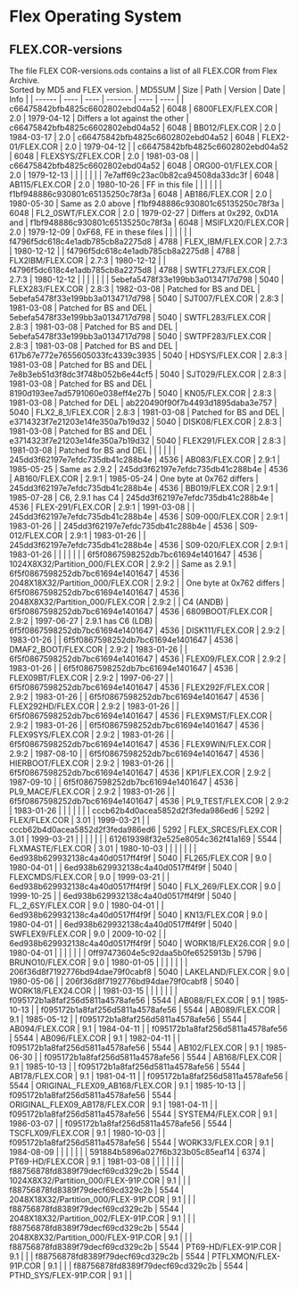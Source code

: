 # Flex Operating System
## FLEX.COR-versions
The file FLEX COR-versions.ods contains a list of all FLEX.COR from Flex Archive.  
Sorted by MD5 and FLEX version.
| MD5SUM | Size | Path | Version | Date | Info |
| ------ | ---- | ---- | ------- | ---- | ---- |
| c66475842bfb4825c6602802ebd04a52 | 6048 | 6800FLEX/FLEX.COR | 2.0 | 1979-04-12 | Differs a lot against the other 
| c66475842bfb4825c6602802ebd04a52 | 6048 | BB012/FLEX.COR | 2.0 | 1984-03-17 | 2.0
| c66475842bfb4825c6602802ebd04a52 | 6048 | FLEX2-01/FLEX.COR | 2.0 | 1979-04-12 | 
| c66475842bfb4825c6602802ebd04a52 | 6048 | FLEXSYS/ZFLEX.COR | 2.0 | 1981-03-08 | 
| c66475842bfb4825c6602802ebd04a52 | 6048 | ORG00-01/FLEX.COR | 2.0 | 1979-12-13 | 
|  |  |  |  | 
| 7e7aff69c23ac0b82ca94508da33dc3f | 6048 | AB115/FLEX.COR | 2.0 | 1980-10-26 | FF in this file
|  |  |  |  | 
| f1bf948886c930801c65135250c78f3a | 6048 | AB186/FLEX.COR | 2.0 | 1980-05-30 | Same as 2.0 above
| f1bf948886c930801c65135250c78f3a | 6048 | FL2_0SWT/FLEX.COR | 2.0 | 1979-02-27 | Differs at 0x292, 0xD1A and
| f1bf948886c930801c65135250c78f3a | 6048 | MSIFLX20/FLEX.COR | 2.0 | 1979-12-09 | 0xF68, FE in these files
|  |  |  |  | 
| f4796f5dc618c4e1adb785cb8a2275d8 | 4788 | FLEX_IBM/FLEX.COR | 2.7:3 | 1980-12-12 | 
| f4796f5dc618c4e1adb785cb8a2275d8 | 4788 | FLX2IBM/FLEX.COR | 2.7:3 | 1980-12-12 | 
| f4796f5dc618c4e1adb785cb8a2275d8 | 4788 | SWTFL273/FLEX.COR | 2.7:3 | 1980-12-12 | 
|  |  |  |  | 
| 5ebefa5478f33e199bb3a0134717d798 | 5040 | FLEX283/FLEX.COR | 2.8:3 | 1982-03-08 | Patched for BS and DEL
| 5ebefa5478f33e199bb3a0134717d798 | 5040 | SJT007/FLEX.COR | 2.8:3 | 1981-03-08 | Patched for BS and DEL
| 5ebefa5478f33e199bb3a0134717d798 | 5040 | SWTFL283/FLEX.COR | 2.8:3 | 1981-03-08 | Patched for BS and DEL
| 5ebefa5478f33e199bb3a0134717d798 | 5040 | SWTPF283/FLEX.COR | 2.8:3 | 1981-03-08 | Patched for BS and DEL
| 617b67e772e7655605033fc4339c3935 | 5040 | HDSYS/FLEX.COR | 2.8:3 | 1981-03-08 | Patched for BS and DEL
| 7e8b3eb51d3f8dc3f748b052b6e44cf5 | 5040 | SJT029/FLEX.COR | 2.8:3 | 1981-03-08 | Patched for BS and DEL
| 8190d193ee7ad5791060e038eff4e27b | 5040 | KN05/FLEX.COR | 2.8:3 | 1981-03-08 | Patched for DEL
| ab220490f90f7b4493d1895daba3e757 | 5040 | FLX2_8_1/FLEX.COR | 2.8:3 | 1981-03-08 | Patched for BS and DEL
| e3714323f7e21203e14fe350a7b19d32 | 5040 | DISK08/FLEX.COR | 2.8:3 | 1981-03-08 | Patched for BS and DEL
| e3714323f7e21203e14fe350a7b19d32 | 5040 | FLEX291/FLEX.COR | 2.8:3 | 1981-03-08 | Patched for BS and DEL
|  |  |  |  | 
| 245dd3f62197e7efdc735db41c288b4e | 4536 | AB083/FLEX.COR | 2.9:1 | 1985-05-25 | Same as 2.9.2
| 245dd3f62197e7efdc735db41c288b4e | 4536 | AB160/FLEX.COR | 2.9:1 | 1985-05-24 | One byte at 0x762 differs
| 245dd3f62197e7efdc735db41c288b4e | 4536 | BB019/FLEX.COR | 2.9:1 | 1985-07-28 | C6, 2.9.1 has  C4
| 245dd3f62197e7efdc735db41c288b4e | 4536 | FLEX-291/FLEX.COR | 2.9:1 | 1991-03-08 | 
| 245dd3f62197e7efdc735db41c288b4e | 4536 | S09-000/FLEX.COR | 2.9:1 | 1983-01-26 | 
| 245dd3f62197e7efdc735db41c288b4e | 4536 | S09-012/FLEX.COR | 2.9:1 | 1983-01-26 | 
| 245dd3f62197e7efdc735db41c288b4e | 4536 | S09-020/FLEX.COR | 2.9:1 | 1983-01-26 | 
|  |  |  |  | 
| 6f5f0867598252db7bc61694e1401647 | 4536 | 1024X8X32/Partition_000/FLEX.COR | 2.9:2 |  | Same as 2.9.1
| 6f5f0867598252db7bc61694e1401647 | 4536 | 2048X18X32/Partition_000/FLEX.COR | 2.9:2 |  | One byte at 0x762 differs
| 6f5f0867598252db7bc61694e1401647 | 4536 | 2048X8X32/Partition_000/FLEX.COR | 2.9:2 |  | C4 (ANDB)
| 6f5f0867598252db7bc61694e1401647 | 4536 | 6809BOOT/FLEX.COR | 2.9:2 | 1997-06-27 | 2.9.1 has  C6 (LDB)
| 6f5f0867598252db7bc61694e1401647 | 4536 | DISK111/FLEX.COR | 2.9:2 | 1983-01-26 | 
| 6f5f0867598252db7bc61694e1401647 | 4536 | DMAF2_BOOT/FLEX.COR | 2.9:2 | 1983-01-26 | 
| 6f5f0867598252db7bc61694e1401647 | 4536 | FLEX09/FLEX.COR | 2.9:2 | 1983-01-26 | 
| 6f5f0867598252db7bc61694e1401647 | 4536 | FLEX09BT/FLEX.COR | 2.9:2 | 1997-06-27 | 
| 6f5f0867598252db7bc61694e1401647 | 4536 | FLEX292F/FLEX.COR | 2.9:2 | 1983-01-26 | 
| 6f5f0867598252db7bc61694e1401647 | 4536 | FLEX292HD/FLEX.COR | 2.9:2 | 1983-01-26 | 
| 6f5f0867598252db7bc61694e1401647 | 4536 | FLEX9MST/FLEX.COR | 2.9:2 | 1983-01-26 | 
| 6f5f0867598252db7bc61694e1401647 | 4536 | FLEX9SYS/FLEX.COR | 2.9:2 | 1983-01-26 | 
| 6f5f0867598252db7bc61694e1401647 | 4536 | FLEX9WIN/FLEX.COR | 2.9:2 | 1987-08-10 | 
| 6f5f0867598252db7bc61694e1401647 | 4536 | HIERBOOT/FLEX.COR | 2.9:2 | 1983-01-26 | 
| 6f5f0867598252db7bc61694e1401647 | 4536 | KP1/FLEX.COR | 2.9:2 | 1987-09-10 | 
| 6f5f0867598252db7bc61694e1401647 | 4536 | PL9_MACE/FLEX.COR | 2.9:2 | 1983-01-26 | 
| 6f5f0867598252db7bc61694e1401647 | 4536 | PL9_TEST/FLEX.COR | 2.9:2 | 1983-01-26 | 
|  |  |  |  | 
| cccb62b4d0acea5852d2f3feda986ed6 | 5292 | FLEX/FLEX.COR | 3.01 | 1999-03-21 | 
| cccb62b4d0acea5852d2f3feda986ed6 | 5292 | FLEX_SRCES/FLEX.COR | 3.01 | 1999-03-21 | 
|  |  |  |  | 
| 612619398f32e525e8054c362f41a169 | 5544 | FLXMASTE/FLEX.COR | 3.01 | 1980-10-03 | 
|  |  |  |  | 
| 6ed938b629932138c4a40d0517ff4f9f | 5040 | FL265/FLEX.COR | 9.0 | 1980-04-01 | 
| 6ed938b629932138c4a40d0517ff4f9f | 5040 | FLEXCMDS/FLEX.COR | 9.0 | 1999-03-21 | 
| 6ed938b629932138c4a40d0517ff4f9f | 5040 | FLX_269/FLEX.COR | 9.0 | 1999-10-25 | 
| 6ed938b629932138c4a40d0517ff4f9f | 5040 | FL_2_6SY/FLEX.COR | 9.0 | 1980-04-01 | 
| 6ed938b629932138c4a40d0517ff4f9f | 5040 | KN13/FLEX.COR | 9.0 | 1980-04-01 | 
| 6ed938b629932138c4a40d0517ff4f9f | 5040 | SWFLEX9/FLEX.COR | 9.0 | 2009-10-02 | 
| 6ed938b629932138c4a40d0517ff4f9f | 5040 | WORK18/FLEX26.COR | 9.0 | 1980-04-01 | 
|  |  |  |  | 
| 0ff97473604e5c92daa5b0fe6525913b | 5796 | BRUNO10/FLEX.COR | 9.0 | 1980-01-05 | 
|  |  |  |  | 
| 206f36d8f7192776bd94dae79f0cabf8 | 5040 | LAKELAND/FLEX.COR | 9.0 | 1980-05-06 | 
| 206f36d8f7192776bd94dae79f0cabf8 | 5040 | WORK18/FLEX24.COR |  | 1981-03-15 | 
|  |  |  |  | 
| f095172b1a8faf256d5811a4578afe56 | 5544 | AB088/FLEX.COR | 9.1 | 1985-10-13 | 
| f095172b1a8faf256d5811a4578afe56 | 5544 | AB089/FLEX.COR | 9.1 | 1985-05-12 | 
| f095172b1a8faf256d5811a4578afe56 | 5544 | AB094/FLEX.COR | 9.1 | 1984-04-11 | 
| f095172b1a8faf256d5811a4578afe56 | 5544 | AB096/FLEX.COR | 9.1 | 1982-04-11 | 
| f095172b1a8faf256d5811a4578afe56 | 5544 | AB102/FLEX.COR | 9.1 | 1985-06-30 | 
| f095172b1a8faf256d5811a4578afe56 | 5544 | AB168/FLEX.COR | 9.1 | 1985-10-13 | 
| f095172b1a8faf256d5811a4578afe56 | 5544 | AB178/FLEX.COR | 9.1 | 1981-04-11 | 
| f095172b1a8faf256d5811a4578afe56 | 5544 | ORIGINAL_FLEX09_AB168/FLEX.COR | 9.1 | 1985-10-13 | 
| f095172b1a8faf256d5811a4578afe56 | 5544 | ORIGINAL_FLEX09_AB178/FLEX.COR | 9.1 | 1981-04-11 | 
| f095172b1a8faf256d5811a4578afe56 | 5544 | SYSTEM4/FLEX.COR | 9.1 | 1986-03-07 | 
| f095172b1a8faf256d5811a4578afe56 | 5544 | TSCFLX09/FLEX.COR | 9.1 | 1980-10-03 | 
| f095172b1a8faf256d5811a4578afe56 | 5544 | WORK33/FLEX.COR | 9.1 | 1984-08-09 | 
|  |  |  |  | 
| 591884b5896a027f6b323b05c85eaf14 | 6374 | PT69-HD/FLEX.COR | 9.1 | 1981-03-08 | 
|  |  |  |  | 
| f88756878fd8389f79decf69cd329c2b | 5544 | 1024X8X32/Partition_000/FLEX-91P.COR | 9.1 |  | 
| f88756878fd8389f79decf69cd329c2b | 5544 | 2048X18X32/Partition_000/FLEX-91P.COR | 9.1 |  | 
| f88756878fd8389f79decf69cd329c2b | 5544 | 2048X18X32/Partition_002/FLEX-91P.COR | 9.1 |  | 
| f88756878fd8389f79decf69cd329c2b | 5544 | 2048X8X32/Partition_000/FLEX-91P.COR | 9.1 |  | 
| f88756878fd8389f79decf69cd329c2b | 5544 | PT69-HD/FLEX-91P.COR | 9.1 |  | 
| f88756878fd8389f79decf69cd329c2b | 5544 | PTFLXMON/FLEX-91P.COR | 9.1 |  | 
| f88756878fd8389f79decf69cd329c2b | 5544 | PTHD_SYS/FLEX-91P.COR | 9.1 |  | 
